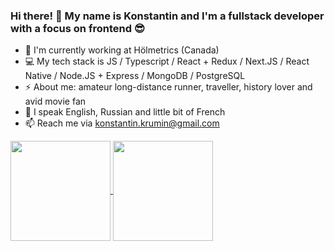 ### Hi there! 👋 My name is Konstantin and I'm a fullstack developer with a focus on frontend :sunglasses:

- :briefcase: I'm currently working at Hölmetrics (Canada)
- :computer: My tech stack is JS / Typescript / React + Redux / Next.JS / React Native / Node.JS + Express / MongoDB / PostgreSQL
- ⚡ About me: amateur long-distance runner, traveller, history lover and avid movie fan
- :speech_balloon: I speak English, Russian and little bit of French
- 📫 Reach me via konstantin.krumin@gmail.com

<a href="https://github.com/anuraghazra/github-readme-stats">
  <img align="center" height="160" src="https://github-readme-stats.vercel.app/api?username=konstantinkrumin" />
</a>
<a href="https://github.com/anuraghazra/github-readme-stats">
  <img align="center" height="160" src="https://github-readme-stats.vercel.app/api/top-langs/?username=konstantinkrumin&langs_count=8&layout=compact" />
</a>
